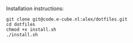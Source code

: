 Installation instructions:
```
git clone git@code.e-cube.nl:alex/dotfiles.git
cd dotfiles
chmod +x install.sh
./install.sh
```
